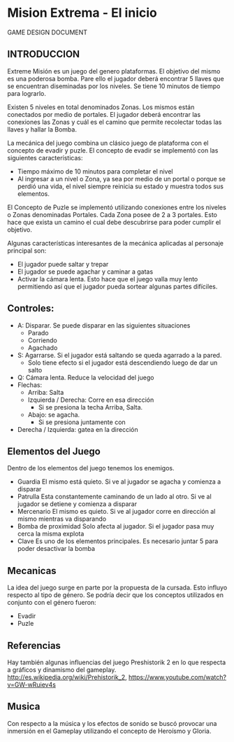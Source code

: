 # Mision Extrema - El inicio
GAME DESIGN DOCUMENT

## INTRODUCCION
Extreme Misión es un juego del genero plataformas. El objetivo del mismo es una poderosa bomba. Pare ello el jugador deberá encontrar 5 llaves que se encuentran diseminadas por los niveles. Se tiene 10 minutos de tiempo para lograrlo.

Existen 5 niveles en total denominados Zonas. Los mismos están conectados por medio de portales. El jugador deberá encontrar las conexiones las Zonas y cuál es el camino que permite recolectar todas las llaves y hallar la Bomba. 

La mecánica del juego combina un clásico juego de plataforma con el concepto de evadir y puzle. El concepto de evadir se implementó con las siguientes características:
* Tiempo máximo de 10 minutos para completar el nivel
* Al ingresar a un nivel o Zona, ya sea por medio de un portal o porque se perdió una vida, el nivel siempre reinicia su estado y muestra todos sus elementos.

El Concepto de Puzle se implementó utilizando conexiones entre los niveles o Zonas denominadas Portales. Cada Zona posee de 2 a 3 portales. Esto hace que exista un camino el cual debe descubrirse para poder cumplir el objetivo.

Algunas características interesantes de la mecánica aplicadas al personaje principal son:
*	El jugador puede saltar y trepar
*	El jugador se puede agachar y caminar a gatas
*	Activar la cámara lenta. Esto hace que el juego valla muy lento permitiendo así que el jugador pueda sortear algunas partes difíciles. 

## Controles:
*	A: Disparar. Se puede disparar en las siguientes situaciones
    *	Parado
    *	Corriendo
    *	Agachado
*	S: Agarrarse. Si el jugador está saltando se queda agarrado a la pared.
    *	Solo tiene efecto si el jugador está descendiendo luego de dar un salto
*	Q: Cámara lenta. Reduce la velocidad del juego
*	Flechas: 
    *	Arriba: Salta
    *	Izquierda / Derecha: Corre en esa dirección
        *	Si se presiona la techa Arriba, Salta.
    *	Abajo: se agacha.
        *	Si se presiona juntamente con
*	Derecha / Izquierda: gatea en la dirección	

## Elementos del Juego
Dentro de los elementos del juego tenemos los enemigos. 
* Guardia	El mismo está quieto. Si ve al jugador se agacha y comienza a disparar	 
* Patrulla	Esta constantemente caminando de un lado al otro. Si ve al jugador se detiene y comienza a disparar	 
* Mercenario	El mismo es quieto. Si ve al jugador corre en dirección al mismo mientras va disparando	 
* Bomba de proximidad	Solo afecta al jugador. Si el jugador pasa muy cerca la misma explota	 
* Clave	Es uno de los elementos principales. Es necesario juntar 5 para poder desactivar la bomba 	 

## Mecanicas
La idea del juego surge en parte por la propuesta de la cursada. Esto influyo respecto al tipo de género. Se podría decir que los conceptos utilizados en conjunto con el género fueron:
*	Evadir
*	Puzle

## Referencias
Hay también algunas influencias del juego Preshistorik 2 en lo que respecta a gráficos y dinamismo del gameplay.
http://es.wikipedia.org/wiki/Prehistorik_2,
 https://www.youtube.com/watch?v=GW-wRuiev4s 

## Musica
Con respecto a la música y los efectos de sonido se buscó provocar una inmersión en el Gameplay utilizando el concepto de Heroísmo y Gloria. 


